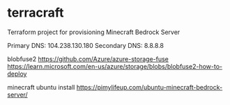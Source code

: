# terracraft
Terraform project for provisioning Minecraft Bedrock Server

Primary DNS: 104.238.130.180
Secondary DNS: 8.8.8.8

blobfuse2
https://github.com/Azure/azure-storage-fuse
https://learn.microsoft.com/en-us/azure/storage/blobs/blobfuse2-how-to-deploy

minecraft ubuntu install
https://pimylifeup.com/ubuntu-minecraft-bedrock-server/